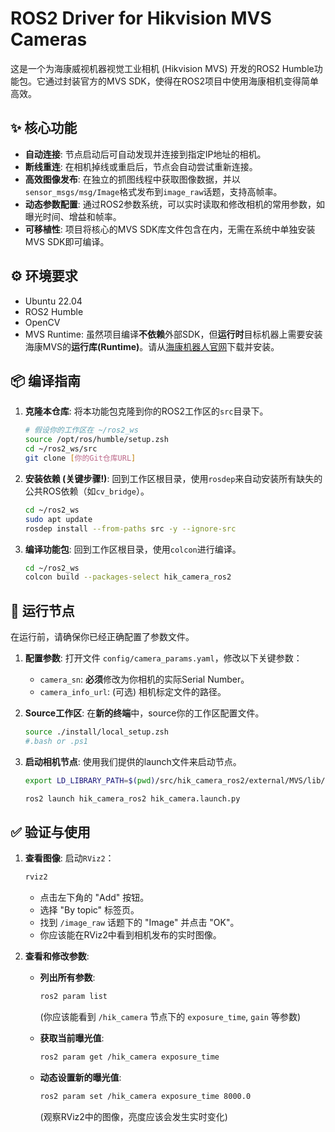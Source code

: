 # ROS2 Driver for Hikvision MVS Cameras

这是一个为海康威视机器视觉工业相机 (Hikvision MVS) 开发的ROS2 Humble功能包。它通过封装官方的MVS SDK，使得在ROS2项目中使用海康相机变得简单高效。

## ✨ 核心功能

- **自动连接**: 节点启动后可自动发现并连接到指定IP地址的相机。
- **断线重连**: 在相机掉线或重启后，节点会自动尝试重新连接。
- **高效图像发布**: 在独立的抓图线程中获取图像数据，并以`sensor_msgs/msg/Image`格式发布到`image_raw`话题，支持高帧率。
- **动态参数配置**: 通过ROS2参数系统，可以实时读取和修改相机的常用参数，如曝光时间、增益和帧率。
- **可移植性**: 项目将核心的MVS SDK库文件包含在内，无需在系统中单独安装MVS SDK即可编译。

## ⚙️ 环境要求

- Ubuntu 22.04
- ROS2 Humble
- OpenCV
- MVS Runtime: 虽然项目编译**不依赖**外部SDK，但**运行时**目标机器上需要安装海康MVS的**运行库(Runtime)**。请从[海康机器人官网](https://www.hikrobotics.com/cn/machine-vision/service/download)下载并安装。

## 📦 编译指南

1.  **克隆本仓库**:
    将本功能包克隆到你的ROS2工作区的`src`目录下。

    ```bash
    # 假设你的工作区在 ~/ros2_ws
    source /opt/ros/humble/setup.zsh
    cd ~/ros2_ws/src
    git clone [你的Git仓库URL]
    ```

2.  **安装依赖 (关键步骤!)**:
    回到工作区根目录，使用`rosdep`来自动安装所有缺失的公共ROS依赖（如`cv_bridge`）。

    ```bash
    cd ~/ros2_ws
    sudo apt update
    rosdep install --from-paths src -y --ignore-src
    ```

3.  **编译功能包**:
    回到工作区根目录，使用`colcon`进行编译。

    ```bash
    cd ~/ros2_ws
    colcon build --packages-select hik_camera_ros2
    ```

## 🚀 运行节点

在运行前，请确保你已经正确配置了参数文件。

1.  **配置参数**:
    打开文件 `config/camera_params.yaml`，修改以下关键参数：
    - `camera_sn`: **必须**修改为你相机的实际Serial Number。
    - `camera_info_url`: (可选) 相机标定文件的路径。

2.  **Source工作区**:
    在**新的终端**中，source你的工作区配置文件。

    ```bash
    source ./install/local_setup.zsh
    #.bash or .ps1
    ```

3.  **启动相机节点**:
    使用我们提供的launch文件来启动节点。
    ```bash
    export LD_LIBRARY_PATH=$(pwd)/src/hik_camera_ros2/external/MVS/lib/64:$LD_LIBRARY_PATH 
    ```

    ```bash
    ros2 launch hik_camera_ros2 hik_camera.launch.py
    ```
    
## ✅ 验证与使用

1.  **查看图像**:
    启动`RViz2`：
    ```bash
    rviz2
    ```
    - 点击左下角的 "Add" 按钮。
    - 选择 "By topic" 标签页。
    - 找到 `/image_raw` 话题下的 "Image" 并点击 "OK"。
    - 你应该能在RViz2中看到相机发布的实时图像。

2.  **查看和修改参数**:
    - **列出所有参数**:
      ```bash
      ros2 param list
      ```
      (你应该能看到 `/hik_camera` 节点下的 `exposure_time`, `gain` 等参数)

    - **获取当前曝光值**:
      ```bash
      ros2 param get /hik_camera exposure_time
      ```
    
    - **动态设置新的曝光值**:
      ```bash
      ros2 param set /hik_camera exposure_time 8000.0
      ```
      (观察RViz2中的图像，亮度应该会发生实时变化)
